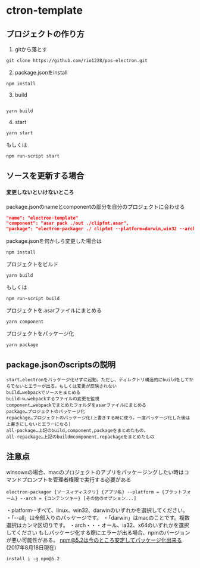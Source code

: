 # ctron-template

## プロジェクトの作り方
1. gitから落とす
```
git clone https://github.com/rio1228/pos-electron.git
```
2. package.jsonをinstall
```
npm install
```
3. build
```

yarn build
```
4. start
```
yarn start
```
もしくは
```
npm run-script start
```
## ソースを更新する場合
#### 変更しないといけないところ
package.jsonのnameとcomponentの部分を自分のプロジェクトに合わせる
```package.json
"name": "electron-template"
"component": "asar pack ./out ./clipfmt.asar",
"package": "electron-packager ./ clipfmt --platform=darwin,win32 --arch=x64"
```
package.jsonを何かしら変更した場合は
```
npm install
```
プロジェクトをビルド
```
yarn build
```
もしくは
```
npm run-script build
```
プロジェクトを.asarファイルにまとめる
```
yarn component
```
プロジェクトをパッケージ化
```
yarn package
```

## package.jsonのscriptsの説明
```
start…electronをパッケージ化せずに起動。ただし、ディレクトリ構造的にbuildをしてからでないとエラーが出る。もしくは変更が反映されない
build…webpackでソースをまとめる
build-w…webpackするファイルの変更を監視
component…webpackでまとめたフォルダをasarファイルにまとめる
package…プロジェクトのパッケージ化
repackage…プロジェクトのパッケージ化(上書きする時に使う。一度パッケージ化した後は上書きにしないとエラーになる)
all-package…上記のbuild,component,packageをまとめたもの。
all-repackage…上記のbuildmcomponent,repackageをまとめたもの
```

## 注意点
winsowsの場合、macのプロジェクトのアプリをパッケージングしたい時はコマンドプロンプトを管理者権限で実行する必要がある
```
electron-packager {ソースィディスクリ} {アプリ名} --platform = {プラットフォーム} --arch = {コンテンツキー} [その他のオプション...]
```
・platform···すべて、linux、win32、darwinのいずれかを選択してください。
・「--all」は全部入りのパッケージです。
・「darwin」はmacのことです。複数選択はカンマ区切りです。
・arch・・・オール、ia32、x64のいずれかを選択してください
もしパッケージ化する際にエラーが出る場合、npmのバージョンが悪い可能性がある。
npm@5.2は今のところ安定してパッケージ化出来る(2017年8月18日現在)
```
install i -g npm@5.2
```